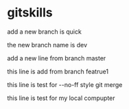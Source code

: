 # gitskills


add a new branch is quick

the new branch name is dev

add a new line from branch master

this line is add from branch featrue1


this line is test for --no-ff style git merge

this line is test for my local compupter
